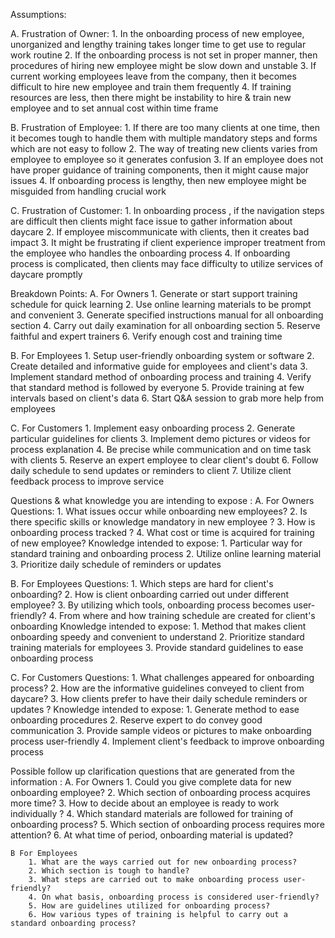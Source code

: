 Assumptions: 

A. Frustration of Owner: 
    1.	In the onboarding process of new employee, unorganized and lengthy training takes longer time to get use to regular work routine
    2.	If the onboarding process is not set in proper manner, then procedures of hiring new employee might be slow down and unstable
    3.	If current working employees leave from the company, then it becomes difficult to hire new employee and train them frequently
    4.	If training resources are less, then there might be instability to hire & train new employee and to set annual cost within time frame

B. Frustration of Employee: 
    1.	If there are too many clients at one time, then it becomes tough to handle them with multiple mandatory steps and forms which are not easy to follow
    2.	The way of treating new clients varies from employee to employee so it generates confusion
    3.	If an employee does not have proper guidance of training components, then it might cause major issues 
    4.	If onboarding process is lengthy, then new employee might be misguided from handling crucial work 

C. Frustration of Customer:
    1.	In onboarding process , if the navigation steps are difficult then clients might face issue to gather information about daycare
    2.	If employee miscommunicate with clients, then it creates bad impact
    3.	It might be frustrating if client experience improper treatment  from the employee who handles the onboarding process
    4.	If onboarding process is complicated, then clients may face difficulty to utilize services of daycare promptly


Breakdown Points: 
A. For Owners
    1. Generate or start support training schedule for quick learning
    2. Use online learning materials to be prompt and convenient
    3. Generate specified instructions manual for all onboarding section
    4. Carry out daily examination for all onboarding section
    5. Reserve faithful and expert trainers
    6. Verify enough cost and training time

B. For Employees
    1. Setup user-friendly onboarding system or software
    2. Create detailed and informative guide for employees and client's data
    3. Implement standard method of onboarding process and training 
    4. Verify that standard method is followed by everyone
    5. Provide training at few intervals based on client's data
    6.  Start Q&A session to grab more help from employees

C. For Customers
    1. Implement easy onboarding process
    2. Generate particular guidelines for clients
    3. Implement demo pictures or videos for process explanation
    4. Be precise while communication and on time task with clients
    5. Reserve an expert employee to clear client's doubt
    6. Follow daily schedule to send updates or reminders to client
    7. Utilize client feedback process to improve service


Questions & what knowledge you are intending to expose : 
A. For Owners
    Questions:
        1. What issues occur while onboarding new employees?
        2. Is there specific skills or knowledge mandatory in new employee ?
        3. How is onboarding process tracked ?
        4. What cost or time is acquired for training of new employee?
    Knowledge intended to expose:
        1. Particular way for standard training and onboarding process
        2. Utilize online learning material 
        3. Prioritize daily schedule of reminders or updates

B. For Employees
    Questions:
        1. Which steps are hard for client's onboarding?
        2. How is client onboarding carried out under different employee?
        3. By utilizing which tools, onboarding process becomes user-friendly?
        4. From where and how training schedule are created for client's onboarding
    Knowledge intended to expose:
        1. Method that makes client onboarding speedy and convenient to understand
        2. Prioritize standard training materials for employees
        3. Provide standard guidelines to ease onboarding process

C. For Customers
    Questions:
        1. What challenges appeared for onboarding process?
        2. How are the informative guidelines conveyed to client from daycare?
        3. How clients prefer to have their daily schedule reminders or updates ?
    Knowledge intended to expose: 
        1. Generate method to ease onboarding procedures
        2. Reserve expert to do convey good communication
        3. Provide sample videos or pictures to make onboarding process user-friendly
        4. Implement client's feedback to improve onboarding process


Possible follow up clarification questions that are generated from the information :
    A. For Owners
        1. Could you give complete data for new onboarding employee?
        2. Which section of onboarding process acquires more time?
        3. How to decide about an employee is ready to work individually ? 
        4. Which standard materials are followed for training of onboarding process?
        5. Which section of onboarding process requires more attention?
        6. At what time of period, onboarding material is updated?
        
    B For Employees
        1. What are the ways carried out for new onboarding process?
        2. Which section is tough to handle? 
        3. What steps are carried out to make onboarding process user-friendly?
        4. On what basis, onboarding process is considered user-friendly?
        5. How are guidelines utilized for onboarding process?
        6. How various types of training is helpful to carry out a standard onboarding process?



